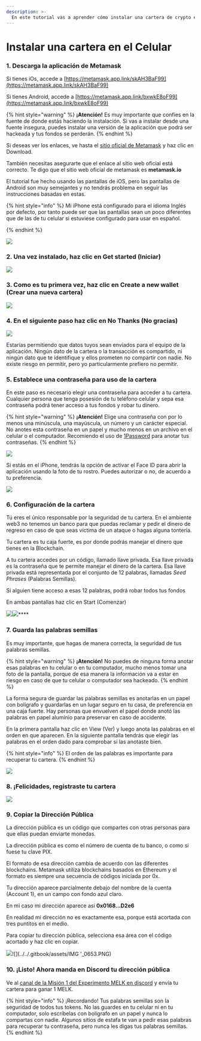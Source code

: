 ```yaml
---
description: >-
  En este tutorial vas a aprender cómo instalar una cartera de crypto en tu celular. 
---
```


# Instalar una cartera en el Celular

### 1. Descarga la aplicación de Metamask

Si tienes iOs, accede a [https://metamask.app.link/skAH3BaF99](https://metamask.app.link/skAH3BaF99)

Si tienes Android, accede a [https://metamask.app.link/bxwkE8oF99](https://metamask.app.link/bxwkE8oF99)

{% hint style="warning" %}
**¡Atención!** Es muy importante que confíes en la fuente de donde estás haciendo la instalación. Si vas a instalar desde una fuente insegura, puedes instalar una versión de la aplicación que podrá ser hackeada y tus fondos se perderán.
{% endhint %}

Si deseas ver los enlaces, ve hasta el  [sitio oficial de Metamask](https://metamask.io/) y haz clic en Download.

También necesitas asegurarte que el enlace al sitio web oficial está correcto. Te digo que el sitio web oficial de metamask es **metamask.io**

El tutorial fue hecho usando las pantallas de iOS, pero las pantallas de Android son muy semejantes y no tendrás problema en seguir las instrucciones basadas en estas.

{% hint style="info" %}
Mi iPhone está configurado para el idioma Inglés por defecto, por tanto puede ser que las pantallas sean un poco diferentes que de las de tu celular si estuviese configurado para usar en español.

{% endhint %}

![](../../.gitbook/assets/IMG_84E7FE1DCE59-1.jpeg)

### 2. Una vez instalado, haz clic en Get started (Iniciar)

![](../../.gitbook/assets/IMG_0640.PNG)

### 3. Como es tu primera vez, haz clic en Create a new wallet (Crear una nueva cartera)

![](../../.gitbook/assets/IMG_0641.PNG)

### 4. En el siguiente paso haz clic en No Thanks (No gracias)

![](../../.gitbook/assets/IMG_0642.PNG)

Estarías permitiendo que datos tuyos sean enviados para el equipo de la aplicación.  Ningún dato de la cartera o la transacción es compartido, ni ningún dato que te identifique y ellos prometen no compartir con nadie. No existe riesgo en permitir, pero yo particularmente prefiero no permitir.

### 5. Establece una contraseña para uso de la cartera

En este paso es necesario elegir una contraseña para acceder a tu cartera. Cualquier persona que tenga posesión de tu teléfono celular y sepa esa contraseña podrá tener acceso a tus fondos y robar tu dinero.

{% hint style="warning" %}
**¡Atención!** Elige una contraseña con por lo menos una minúscula, una mayúscula, un número y un carácter especial. No anotes esta contraseña en un papel y mucho menos en un archivo en el celular o el computador. Recomiendo el uso de  [1Password](https://1password.com/pt/) para anotar tus contraseñas.
{% endhint %}

![](../../.gitbook/assets/IMG_0644.PNG)

Si estás en el iPhone, tendrás la opción de activar el Face ID para abrir la aplicación usando la foto de tu rostro. Puedes autorizar o no, de acuerdo a tu preferencia.

![](../../.gitbook/assets/IMG_0646.PNG)

### **6. Configuración de la cartera**

Tú eres el único responsable por la seguridad de tu cartera. En el ambiente web3 no tenemos un banco para que puedas reclamar y pedir el dinero de regreso en caso de que seas víctima de un ataque o hagas alguna tontería.

Tu cartera es tu caja fuerte, es por donde podrás manejar el dinero que tienes en la Blockchain.

A tu cartera accedes por un código, llamado llave privada. Esa llave privada es la contraseña que te permite manejar el dinero de la cartera. Esa llave privada está representada por el conjunto de 12 palabras, llamadas _Seed Phrases_ (Palabras Semillas).

Si alguien tiene acceso a esas 12 palabras, podrá robar todos tus fondos

En ambas pantallas haz clic en Start (Comenzar)

****![](../../.gitbook/assets/IMG_0647.PNG)****![](../../.gitbook/assets/IMG_0648.PNG)****

### **7. Guarda las palabras semillas**

Es muy importante, que hagas de manera correcta, la seguridad de tus palabras semillas.

{% hint style="warning" %}
**¡Atención!** No puedes de ninguna forma anotar esas palabras en tu celular o en tu computador, mucho menos tomar una foto de la pantalla, porque de esa manera la información va a estar en riesgo en caso de que tu celular o computador sea hackeado.
{% endhint %}

La forma segura de guardar las palabras semillas es anotarlas en un papel con bolígrafo y guardarlas en un lugar seguro en tu casa, de preferencia en una caja fuerte. Hay personas que envuelven el papel donde anotó las palabras en papel aluminio para preservar en caso de accidente.

En la primera pantalla haz clic en View (Ver) y luego anota las palabras en el orden en que aparecen. En la siguiente pantalla tendrás que elegir las palabras en el orden dado para comprobar si las anotaste bien.

{% hint style="info" %}
El orden de las palabras es importante para recuperar tu cartera.
{% endhint %}

![](../../.gitbook/assets/IMG_0649.PNG)

### 8. ¡Felicidades, registraste tu cartera

![](../../.gitbook/assets/IMG_0651.PNG)

### 9. Copiar la Dirección Pública

La dirección pública es un código que compartes con otras personas para que ellas puedan enviarte monedas.

La dirección pública es como el número de cuenta de tu banco, o como si fuese tu clave PIX.

El formato de esa dirección cambia de acuerdo con las diferentes blockchains. Metamask utiliza blockchains basados en Ethereum y el formato es siempre una secuencia de códigos iniciada por 0x.

Tu dirección aparece parcialmente debajo del nombre de la cuenta (Account 1), en un campo con fondo azul claro.

En mi caso mi dirección aparece así **0x0168...D2e6**

En realidad mi dirección no es exactamente esa, porque está acortada con tres puntitos en el medio.

Para copiar tu dirección pública, selecciona esa área con el código acortado y haz clic en copiar.

![](../../.gitbook/assets/IMG_0652.PNG)![](../../.gitbook/assets/IMG  '_0653.PNG)

### 10. ¡Listo! Ahora manda en Discord tu dirección pública

Ve al [canal de la Misión 1 del Experimento MELK en discord](https://discord.gg/2SjfbXw6pd) y envía tu cartera para ganar 1 MELK.&#x20;

{% hint style="info" %}
¡Recordando! Tus palabras semillas son la seguridad de todos tus tokens. No las guardes en tu celular ni en tu computador, solo escríbelas con bolígrafo en un papel y nunca lo compartas con nadie. Algunos sitios de estafa te van a pedir esas palabras para recuperar tu contraseña, pero nunca les digas tus palabras semillas.
{% endhint %}
